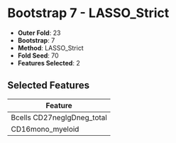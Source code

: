 # Bootstrap 7 - LASSO_Strict

- **Outer Fold**: 23
- **Bootstrap**: 7
- **Method**: LASSO_Strict
- **Fold Seed**: 70
- **Features Selected**: 2

## Selected Features

| Feature |
|---------|
| Bcells CD27negIgDneg_total |
| CD16mono_myeloid |
